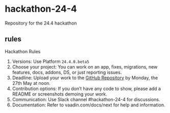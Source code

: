 # hackathon-24-4
Repository for the 24.4 hackathon

## rules
Hackathon Rules

1. Versions: Use Platform `24.4.0.beta5` 
2. Choose your project: You can work on an app, fixes, migrations, new features, docs, addons, DS, or just reporting issues.
3. Deadline: Upload your work to the [GitHub Repository](https://github.com/vaadin/hackathon-24-4) by Monday, the 27th May at noon.
4. Contribution options: If you don’t have any code to show, please add a README or screenshots demoing your work.
6. Communication: Use Slack channel #hackathon-24-4 for discussions.
7. Documentation: Refer to vaadin.com/docs/next for help and information.

